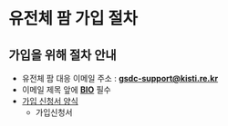 # 유전체 팜 가입 절차

## 가입을 위해 절차 안내

*  유전체 팜 대응 이메일 주소 : **gsdc-support@kisti.re.kr**
  * 이메일 제목 앞에 **[BIO](mailto:gsdc-support@kisti.re.kr?Subject=[BIO])**  필수
* [가입 신청서 양식](attach/가입신청서.pdf)
  * 가입신청서
